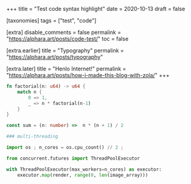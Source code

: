 +++
title = "Test code syntax highlight"
date = 2020-10-13
draft = false

[taxonomies]
tags = ["test", "code"]

[extra]
disable_comments = false
permalink = "https://alphara.art/posts/code-test/"
toc = false

[extra.earlier]
title = "Typography"
permalink = "https://alphara.art/posts/typography"

[extra.later]
title = "Henlo Internet!"
permalink = "https://alphara.art/posts/how-i-made-this-blog-with-zola/"
+++

```rust
fn factorial(n: u64) -> u64 {
    match n {
        0 => 1,
        _ => n * factorial(n-1)
    }
}
```

```typescript
const sum = (n: number) =>  n * (n + 1) / 2
```

```python
### multi-threading

import os ; n_cores = os.cpu_count() // 2 ;

from concurrent.futures import ThreadPoolExecutor

with ThreadPoolExecutor(max_workers=n_cores) as executor:
    executor.map(render, range(0, len(image_array)))
```
